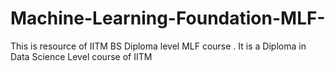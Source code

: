 # Machine-Learning-Foundation-MLF-
This is resource of IITM BS Diploma level MLF course . It is a Diploma in Data Science Level course of IITM 
